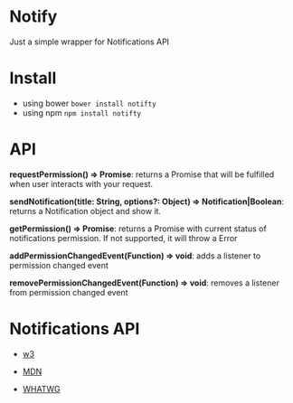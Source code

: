# Notify
Just a simple wrapper for Notifications API

# Install

* using bower `bower install notifty`
* using npm `npm install notifty` 

# API

**requestPermission() => Promise**: returns a Promise that will be fulfilled when user interacts 
with your request.

**sendNotification(title: String, options?: Object) => Notification|Boolean**: returns
a Notification object and show it.

**getPermission() => Promise**: returns a Promise with current status of notifications permission.
If not supported, it will throw a Error

**addPermissionChangedEvent(Function) => void**: adds a listener to permission changed event

**removePermissionChangedEvent(Function) => void**: removes a listener from permission changed event

# Notifications API

* [w3](https://www.w3.org/TR/notifications/)

* [MDN](https://developer.mozilla.org/en-US/docs/Web/API/Notifications_API)

* [WHATWG](https://notifications.spec.whatwg.org/)